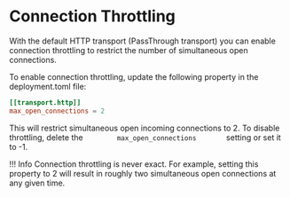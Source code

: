 # Connection Throttling

With the default HTTP transport (PassThrough transport) you can enable connection throttling to restrict the number of simultaneous open connections. 

To enable connection throttling, update the following property in the deployment.toml file:

```toml
[[transport.http]]
max_open_connections = 2
```

This will restrict simultaneous open incoming connections to 2. To disable throttling, delete the `         max_open_connections        `
setting or set it to -1.

!!! Info
    Connection throttling is never exact. For example, setting this property to 2 will result in roughly two simultaneous open connections at any given time.
